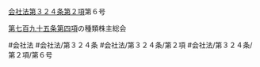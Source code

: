 [会社法第３２４条第２項](会社法＿＿＿＿第３２４条第２項)第６号

[第七百九十五条第四項](会社法＿＿＿＿第７９５条第４項)の種類株主総会


#会社法
#会社法/第３２４条
#会社法/第３２４条/第２項
#会社法/第３２４条/第２項/第６号
